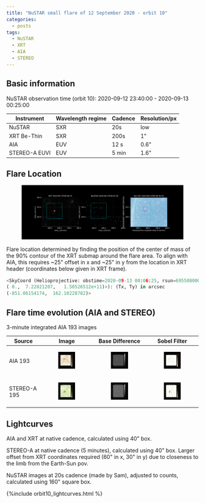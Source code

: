 ```yaml
---
title: "NuSTAR small flare of 12 September 2020 - orbit 10"
categories:
  - posts
tags:
  - NuSTAR
  - XRT
  - AIA
  - STEREO
---
```


## Basic information

NuSTAR observation time (orbit 10): 2020-09-12 23:40:00 - 2020-09-13 00:25:00


| Instrument | Wavelength regime | Cadence | Resolution/px |
| --- | --- | --- | --- |
| NuSTAR | SXR | 20s | low |
| XRT Be-Thin| SXR | 200s| 1"|
| AIA | EUV | 12 s | 0.6"|
| STEREO-A EUVI | EUV | 5 min | 1.6"|


## Flare Location

<figure>
<img src="https://github.com/elastufka/SAX-XRS_figures/raw/gh-pages/images/orbit10/orbit10_overview.png" alt="XRT, NuSTAR camera A low-evergy and AIA 335 image with rectangles indicating where fluxes were calculated">  
</figure>

Flare location determined by finding the position of the center of mass of the 90% contour of the XRT submap around the flare area. To align with AIA, this requires ~25" offset in x and ~25" in y from the location in XRT header (coordinates below given in XRT frame).

```python
<SkyCoord (Helioprojective: obstime=2020-09-13 00:06:25, rsun=695508000.0 m, observer=<HeliographicStonyhurst Coordinate (obstime=2020-09-13 00:06:25): (lon, lat, radius) in (deg, deg, m)
( 0.,  7.22821207,   1.50526512e+11)>): (Tx, Ty) in arcsec
(-851.06154174,  162.10228782)>
```

## Flare time evolution (AIA and STEREO)

3-minute integrated AIA 193 images

|  Source | Image | Base Difference | Sobel Filter | 
| --- | --- | --- | --- |
| AIA 193 | <figure><img src="https://github.com/elastufka/SAX-XRS_figures/raw/gh-pages/images/orbit10/AIA193_nofilter.gif" alt="AIA 193 gif" width="150"></figure>| <figure><img src="https://github.com/elastufka/SAX-XRS_figures/raw/gh-pages/images/orbit10/AIA193_diff.gif" alt="AIA 193 difference gif" width="150"></figure> |<figure><img src="https://github.com/elastufka/SAX-XRS_figures/raw/gh-pages/images/orbit10/AIA193_sobel.gif" alt="AIA 193 Sobel gif" width="150"></figure> |
| STEREO-A 195 | <figure><img src="https://github.com/elastufka/SAX-XRS_figures/raw/gh-pages/images/orbit10/STEREO_195_nofilter.gif" alt="STEREO 195 gif" width="150"></figure> | <figure><img src="https://github.com/elastufka/SAX-XRS_figures/raw/gh-pages/images/orbit10/STEREO_195_diff.gif" alt="STEREO 195 difference gif" width="150"></figure> | <figure><img src="https://github.com/elastufka/SAX-XRS_figures/raw/gh-pages/images/orbit10/STEREO_195_sobel.gif" alt="STEREO 195 Sobel gif" width="150"></figure> |



## Lightcurves

AIA and XRT at native cadence, calculated using 40" box. 

STEREO-A at native cadence (5 minutes), calculated using 40" box. Larger offset from XRT coordinates required (60" in x, 30" in y) due to closeness to the limb from the Earth-Sun pov.

NuSTAR images at 20s cadence (made by Sam), adjusted to counts, calculated using 160" square box. 

{%include orbit10_lightcurves.html %}

<!--
## Masks

Find regions of brightening/dimming by comparing the change in the flare region vs the quiet Sun region. A pixel is included in 'brightening' mask if the value of that pixel in the _difference_ image (integrate flare X-ray peak minus integrated pre-flare) is >3x greater than standard deviation of the average flux difference in Quiet Sun ($$\sigma_{QSdiff}$$) in those same time ranges (details in code below). Likewise with 'dimming' mask, only the pixel value is less than -3x {% raw %}$$\sigma_{QSdiff}$${% endraw %}. The total mask is sum of both masks in each channel.

```python
#pre-flare time range (according to XRT, NuSTAR) 20:22-20:32
#select time ranges to integrate images
pfs=dt.strptime('20200912_202200','%Y%m%d_%H%M%S')
pfe=dt.strptime('20200912_203200','%Y%m%d_%H%M%S')
#peak time range (according to XRT, NuSTAR) 20:39-20:49
#integrate whole image. de-rotation doesn't shift more than ~1px, safe enough to do difference images like this
kfs=dt.strptime('20200912_203900','%Y%m%d_%H%M%S')
kfe=dt.strptime('20200912_204900','%Y%m%d_%H%M%S')

mask_total=np.ma.masked_inside(m.data,-3*t,3*t)
mask_plus.append(np.ma.masked_less(m.data,3.*t).mask) #1 means masked, 0 means un-masked, this is why it masked_less and masked_greater are used where they are
mask_minus.append(np.ma.masked_greater(m.data,-3.*t).mask) 
```

![Masks for all AIA channels](https://github.com/elastufka/SAX-XRS_figures/raw/gh-pages/images/AIA_masks.png) 


## Lightcurves with masks

{%include dim-bright-total.html %}\

## DEM
-->
